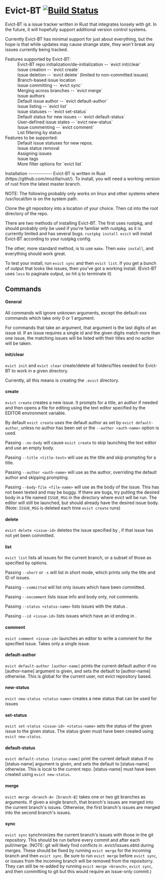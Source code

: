 # Evict-BT [![Build Status](https://travis-ci.org/brandonson/evict.png?branch=master)](https://travis-ci.org/brandonson/evict) 

Evict-BT is a issue tracker written in Rust that integrates loosely with git.  In the future, 
it will hopefully support additional version control systems.

Currently Evict-BT has minimal support for just about everything,
but the hope is that while updates may cause strange state, they
won't break any issues currently being tracked.

<dl>
<dt>Features supported by Evict-BT:</dt>
<dd> Evict-BT repo initialization/de-initialization -- `evict init/clear`</dd>
<dd> Issue creation -- `evict create`</dd>
<dd> Issue deletion -- `evict delete` (limited to non-committed issues)</dd>
<dd> Branch-based issue location</dd>
<dd> Issue committing -- `evict sync`</dd>
<dd> Merging across branches -- `evict merge`</dd>
<dd> Issue authors</dd>
<dd> Default issue author -- `evict default-author`</dd>
<dd> Issue listing -- `evict list`</dd>
<dd> Issue statuses -- `evict set-status`</dd>
<dd> Default status for new issues -- `evict default-status`</dd>
<dd> User-defined issue states -- `evict new-status`</dd>
<dd> Issue commenting -- `evict comment`</dd>
<dd> List filtering by status</dd>

<dt>Features to be supported:</dt>
<dd> Default issue statuses for new repos.</dd>
<dd> Issue status removal</dd>
<dd> Assigning issues</dd>
<dd> Issue tags</dd>
<dd> More filter options for `evict list`</dd>
<dl>
Installation
------------
Evict-BT is written in Rust (https://github.com/mozilla/rust/).  To install,
you will need a working version of rust from the latest master branch.

NOTE: The following probably only works on linux and other systems where /usr/local/bin
is on the system path.

Clone the git repository into a location of your choice.  Then cd into the root directory
of the repo.

There are two methods of installing Evict-BT.  The first uses rustpkg, and should probably
only be used if you're familiar with rustpkg, as it is currently limited and has several
bugs.  `rustpkg install evict` will install Evict-BT according to your rustpkg config.

The other, more standard method, is  to use `make`.  Then `make install`, and everything
should work great.

To test your install, run `evict sync` and then `evict list`.  If you get a bunch of output that looks like issues, 
then you've got a working install.  (Evict-BT uses `less` to paginate output, so hit q to terminate
it)


Commands
--------
#### General

All commands will ignore unknown arguments, except the default-xxx commands
which take only 0 or 1 argument.

For commands that take an <issue-id> argument, that argument is the last
digits of an issue id.  If an issue requires a single id and the given digits
match more than one issue, the matching issues will be listed with their titles
and no action will be taken.

#### init/clear

`evict init` and `evict clear` create/delete all folders/files  needed for 
Evict-BT to work in a given directory.

Currently, all this means is creating the `.evict` directory.

#### create

`evict create` creates a new issue.  It prompts for a title, an author if needed
and then opens a file for editing using the text editor specified by the EDITOR environment variable.

By default `evict create` uses the default author as set by `evict default-author`,
unless no author has been set or the `--author <auth-name>` option is used.

Passing `--no-body` will cause `evict create` to skip launching the
text editor and use an empty body.

Passing `--title <title-text>` will use <title-text> as the title and skip prompting for
a title.

Passing `--author <auth-name>` will use <auth-name> as the author, overriding the
default author and skipping prompting.

Passing `--body-file <file-name>` will use <file-name> as the body of the issue.  This
has not been tested and may be buggy.  If there are bugs, try putting the
desired body in a file named `ISSUE_MSG` in the directory where evict will be run.
The editor will still be launched, but should already have the desired issue body.
(Note: `ISSUE_MSG` is deleted each time `evict create` runs)

#### delete

`evict delete <issue-id>` deletes the issue specified by <issue-id>, if that issue
has not yet been committed.

#### list

`evict list` lists all issues for the current branch, or a subset of those as specified by options.

Passing `--short` or `-s` will list in short mode, which prints only the title and
ID of issues.

Passing `--committed` will list only issues which have been committed.

Passing `--nocomment` lists issue info and body only, not comments.

Passing `--status <status-name>` lists issues with the status <status-name>.

Passing `--id <issue-id>` lists issues which have an id ending in <issue-id>.

#### comment

`evict comment <issue-id>` launches an editor to write a comment for the specified issue.  Takes only
a single issue.

#### default-author

`evict default-author [author-name]` prints the current default author if no [author-name] argument is
given, and sets the default to [author-name] otherwise.  This is global for the current user, not evict
repository based.

#### new-status

`evict new-status <status-name>` creates a new status that can be used for issues

#### set-status

`evict set-status <issue-id> <status-name>` sets the status of the given issue to the given status.  The status
given must have been created using `evict new-status`.

#### default-status

`evict default-status [status-name]` print the current default status if no [status-name] argument is
given, and sets the default to [status-name] otherwise.  This is local to the current repo.  [status-name] must
have been created using `evict new-status`.

#### merge

`evict merge <branch-A> [branch-B]` takes one or two git branches as arguments.  If given a single branch,
that branch's issues are merged into the current branch's issues.  Otherwise, the first branch's issues
are merged into the second branch's issues.

#### sync

`evict sync` synchronizes the current branch's issues with those in the git repository.  This should be run before
every commit and after each pull/merge.  (NOTE: git will likely find conflicts in .evict/issues.ebtd during merges.  These should be
fixed by running `evict merge` for the incoming branch and then `evict sync`. Be sure to run `evict merge` before `evict sync`, 
or issues from the incoming branch will be removed from the repositorry.  They can still be re-added by running 
`evict merge <branch>`, `evict sync`, and then committing to git but this would require an issue-only commit.)

